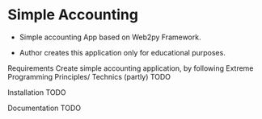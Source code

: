 # Simple Accounting 

* Simple accounting App based on Web2py Framework.

* Author creates this application only for educational purposes.

Requirements
Create simple accounting application, by following Extreme Programming Principles/ Technics (partly)
TODO

Installation
TODO

Documentation
TODO
